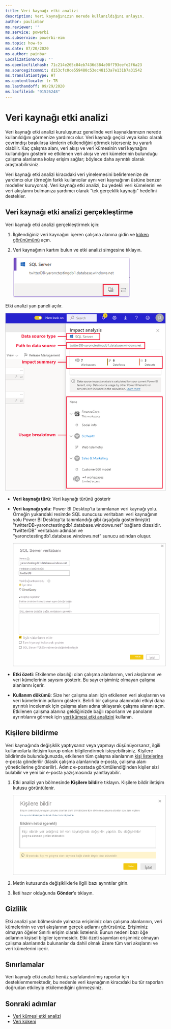 ```yaml
---
title: Veri kaynağı etki analizi
description: Veri kaynağınızın nerede kullanıldığını anlayın.
author: paulinbar
ms.reviewer: ''
ms.service: powerbi
ms.subservice: powerbi-eim
ms.topic: how-to
ms.date: 07/20/2020
ms.author: painbar
LocalizationGroup: ''
ms.openlocfilehash: 71c214e265c84eb7436d384a98f793eefe2f6a23
ms.sourcegitcommit: d153cfc0ce559480c53ec48153a7e131b7a31542
ms.translationtype: HT
ms.contentlocale: tr-TR
ms.lasthandoff: 09/29/2020
ms.locfileid: "91526248"
---
```

# <a name="data-source-impact-analysis"></a>Veri kaynağı etki analizi

Veri kaynağı etki analizi kuruluşunuz genelinde veri kaynaklarınızın nerede kullanıldığını görmenize yardımcı olur. Veri kaynağı geçici veya kalıcı olarak çevrimdışı bırakılırsa kimlerin etkilendiğini görmek isterseniz bu yararlı olabilir. Kaç çalışma alanı, veri akışı ve veri kümesinin veri kaynağını kullandığını gösterir ve etkilenen veri akışı ve veri kümelerinin bulunduğu çalışma alanlarına kolay erişim sağlar; böylece daha ayrıntılı olarak araştırabilirsiniz.

Veri kaynağı etki analizi kiracıdaki veri yinelemesini belirlemenize de yardımcı olur (örneğin farklı kullanıcılar aynı veri kaynağının üstüne benzer modeller kuruyorsa). Veri kaynağı etki analizi, bu yedekli veri kümelerini ve veri akışlarını bulmanıza yardımcı olarak “tek gerçeklik kaynağı” hedefini destekler.

## <a name="perform-data-source-impact-analysis"></a>Veri kaynağı etki analizi gerçekleştirme

Veri kaynağı etki analizi gerçekleştirmek için:

1. İlgilendiğiniz veri kaynağını içeren çalışma alanına gidin ve [köken görünümünü](service-data-lineage.md) açın.
1. Veri kaynağının kartını bulun ve etki analizi simgesine tıklayın.

    ![Veri kaynağı kartının etki analizi düğmesini gösteren ekran görüntüsü.](media/service-data-source-impact-analysis/data-source-impact-analysis-button.png)
 
Etki analizi yan paneli açılır.

![Veri kaynağı etki analizi yan bölmesinin ekran görüntüsü.](media/service-data-source-impact-analysis/data-source-impact-analyis-side-pane.png)
 
* **Veri kaynağı türü**: Veri kaynağı türünü gösterir
* **Veri kaynağı yolu**: Power BI Desktop’ta tanımlanan veri kaynağı yolu. Örneğin yukarıdaki resimde SQL sunucusu veritabanı veri kaynağının yolu Power BI Desktop’ta tanımlandığı gibi (aşağıda gösterilmiştir) "twitterDB-yaronctestingdb1.database.windows.net" bağlantı dizesidir. “twitterDB” veritabanı adından ve “yaronctestingdb1.database.windows.net” sunucu adından oluşur.

    ![Power B I Desktop'ta bağlantı dizesi tanımının ekran görüntüsü.](media/service-data-source-impact-analysis/connection-string-definition-in-desktop.png)
 
* **Etki özeti**: Etkilenme olasılığı olan çalışma alanlarının, veri akışlarının ve veri kümelerinin sayısını gösterir. Bu sayı erişiminiz olmayan çalışma alanlarını içerir.
* **Kullanım dökümü**: Size her çalışma alanı için etkilenen veri akışlarının ve veri kümelerinin adlarını gösterir. Belirli bir çalışma alanındaki etkiyi daha ayrıntılı incelemek için çalışma alanı adına tıklayarak çalışma alanını açın. Etkilenen çalışma alanına geldiğinizde bağlı raporların ve panoların ayrıntılarını görmek için [veri kümesi etki analizini](service-dataset-impact-analysis.md) kullanın.

## <a name="notify-contacts"></a>Kişilere bildirme

Veri kaynağında değişiklik yaptıysanız veya yapmayı düşünüyorsanız, ilgili kullanıcılarla iletişim kurup onları bilgilendirmek isteyebilirsiniz. Kişilere bildirimde bulunduğunuzda, etkilenen tüm çalışma alanlarının [kişi listelerine](service-create-the-new-workspaces.md#create-a-contact-list) e-posta gönderilir (klasik çalışma alanlarında e-posta, çalışma alanı yöneticilerine gönderilir). Adınız e-postada görüntülendiğinden kişiler sizi bulabilir ve yeni bir e-posta yazışmasında yanıtlayabilir. 

1. Etki analizi yan bölmesinde **Kişilere bildir**’e tıklayın. Kişilere bildir iletişim kutusu görüntülenir.

   ![Veri kaynağının Kişilere bildir iletişim kutusunun ekran görüntüsü.](media/service-data-source-impact-analysis/notify-contacts-dialog.png)

1. Metin kutusunda değişikliklerle ilgili bazı ayrıntılar girin.
1. İleti hazır olduğunda **Gönder**’e tıklayın.

## <a name="privacy"></a>Gizlilik

Etki analizi yan bölmesinde yalnızca erişiminiz olan çalışma alanlarının, veri kümelerinin ve veri akışlarının gerçek adlarını görürsünüz. Erişiminiz olmayan öğeler Sınırlı erişim olarak listelenir. Bunun nedeni bazı öğe adlarının kişisel bilgiler içermesidir.
Etki özeti sayımları erişiminiz olmayan çalışma alanlarında bulunanlar da dahil olmak üzere tüm veri akışlarını ve veri kümelerini içerir.

## <a name="limitations"></a>Sınırlamalar

Veri kaynağı etki analizi henüz sayfalandırılmış raporlar için desteklenmemektedir, bu nedenle veri kaynağının kiracıdaki bu tür raporları doğrudan etkileyip etkilemediğini görmezsiniz.

## <a name="next-steps"></a>Sonraki adımlar

* [Veri kümesi etki analizi](service-dataset-impact-analysis.md)
* [Veri kökeni](service-data-lineage.md)